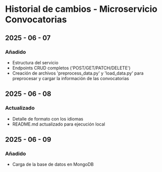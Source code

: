 # Historial de cambios - Microservicio Convocatorias

## 2025 - 06 - 07

### Añadido

- Estructura del servicio
- Endpoints CRUD completos ('POST/GET/PATCH/DELETE')
- Creación de archivos 'preprocess_data.py' y 'load_data.py' para preprocesar y cargar la información de las convocatorias

## 2025 - 06 - 08

### Actualizado

- Detalle de formato con los idiomas
- README.md actualizado para ejecución local

## 2025 - 06 - 09

### Añadido

- Carga de la base de datos en MongoDB
